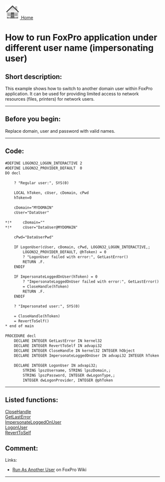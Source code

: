 [<img src="../images/home.png"> Home ](https://github.com/VFPX/Win32API)  

# How to run FoxPro application under different user name (impersonating user)

## Short description:
This example shows how to switch to another domain user within FoxPro application. It can be used for providing limited access to network resources (files, printers) for network users.  
***  


## Before you begin:
Replace domain, user and password with valid names.  
  
***  


## Code:
```foxpro  
#DEFINE LOGON32_LOGON_INTERACTIVE 2
#DEFINE LOGON32_PROVIDER_DEFAULT  0
DO decl

	? "Regular user:", SYS(0)

	LOCAL hToken, cUser, cDomain, cPwd
	hToken=0

	cDomain="MYDOMAIN"
	cUser="DataUser"

*!*		cDomain=""
*!*		cUser="DataUser@MYDOMAIN"

	cPwd="DataUserPwd"

	IF LogonUser(cUser, cDomain, cPwd, LOGON32_LOGON_INTERACTIVE,;
		LOGON32_PROVIDER_DEFAULT, @hToken) = 0
		? "LogonUser failed with error:", GetLastError()
		RETURN .F.
	ENDIF
	
	IF ImpersonateLoggedOnUser(hToken) = 0
		? "ImpersonateLoggedOnUser failed with error:", GetLastError()
		= CloseHandle(hToken)
		RETURN .F.
	ENDIF

	? "Impersonated user:", SYS(0)

	= CloseHandle(hToken)
	= RevertToSelf()
* end of main

PROCEDURE decl
	DECLARE INTEGER GetLastError IN kernel32
	DECLARE INTEGER RevertToSelf IN advapi32
	DECLARE INTEGER CloseHandle IN kernel32 INTEGER hObject
	DECLARE INTEGER ImpersonateLoggedOnUser IN advapi32 INTEGER hToken

	DECLARE INTEGER LogonUser IN advapi32;
		STRING lpszUsername, STRING lpszDomain,;
		STRING lpszPassword, INTEGER dwLogonType,;
		INTEGER dwLogonProvider, INTEGER @phToken  
```  
***  


## Listed functions:
[CloseHandle](../libraries/kernel32/CloseHandle.md)  
[GetLastError](../libraries/kernel32/GetLastError.md)  
[ImpersonateLoggedOnUser](../libraries/advapi32/ImpersonateLoggedOnUser.md)  
[LogonUser](../libraries/advapi32/LogonUser.md)  
[RevertToSelf](../libraries/advapi32/RevertToSelf.md)  

## Comment:
Links:  
* <a href="http://fox.wikis.com/wc.dll?Wiki~RunAsAnotherUser">Run As Another User</a> on FoxPro Wiki  

***  

